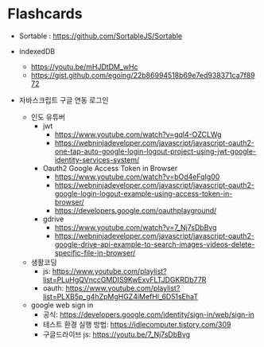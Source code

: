 # Flashcards

- Sortable : <https://github.com/SortableJS/Sortable>
- indexedDB 
  - <https://youtu.be/mHJDtDM_wHc>
  - <https://gist.github.com/egoing/22b86994518b69e7ed938371ca7f8972>

- 자바스크립트 구글 연동 로그인
  - 인도 유튜버
    - jwt
      - <https://www.youtube.com/watch?v=gql4-OZCLWg>
      - <https://webninjadeveloper.com/javascript/javascript-oauth2-one-tap-auto-google-login-logout-project-using-jwt-google-identity-services-system/>
    - Oauth2 Google Access Token in Browser
      - <https://www.youtube.com/watch?v=bOd4eFqIg00>
      - <https://webninjadeveloper.com/javascript/javascript-oauth2-google-login-logout-example-using-access-token-in-browser/>
      - <https://developers.google.com/oauthplayground/>
    - gdrive
      - <https://www.youtube.com/watch?v=7_Nj7sDbBvg>
      - <https://webninjadeveloper.com/javascript/javascript-oauth2-google-drive-api-example-to-search-images-videos-delete-specific-file-in-browser/>
  - 생활코딩
    - js: <https://www.youtube.com/playlist?list=PLuHgQVnccGMDIS9KwExvFLTJDGKRDb77R>
    - oauth: <https://www.youtube.com/playlist?list=PLXB5p_g4hZpMgHGZ4iMefHl_6D51sEhaT>
  - google web sign in 
    - 공식: <https://developers.google.com/identity/sign-in/web/sign-in>
    - 테스트 환경 실행 방법: <https://idlecomputer.tistory.com/309>
    - 구글드라이브 js: <https://youtu.be/7_Nj7sDbBvg>